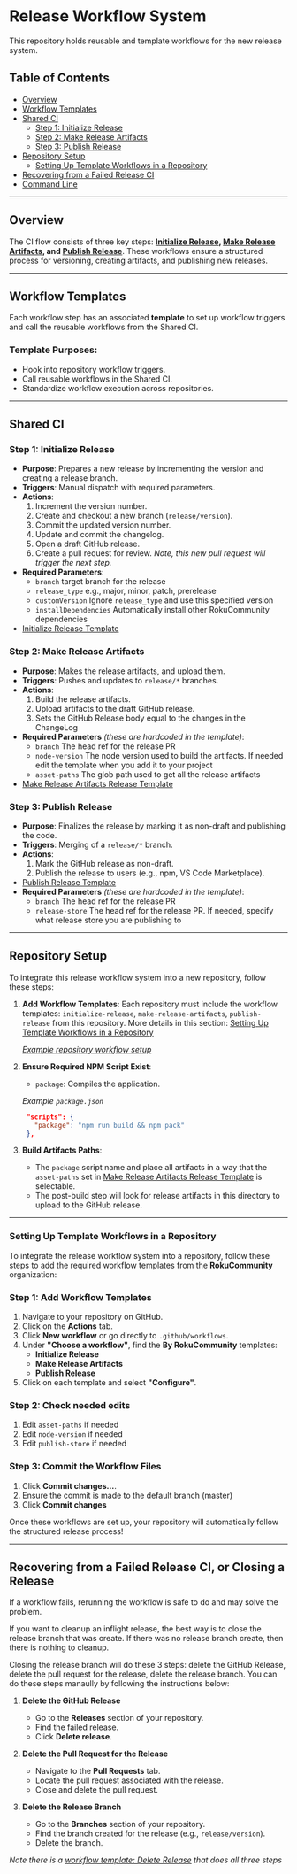 # Release Workflow System

This repository holds reusable and template workflows for the new release system.

## Table of Contents

- [Overview](#overview)
- [Workflow Templates](#workflow-templates)
- [Shared CI](#shared-ci)
  - [Step 1: Initialize Release](#step-1-initialize-release)
  - [Step 2: Make Release Artifacts](#step-2-make-release-artifacts)
  - [Step 3: Publish Release](#step-3-publish-release)
- [Repository Setup](#repository-setup)
  - [Setting Up Template Workflows in a Repository](#setting-up-template-workflows-in-a-repository)
- [Recovering from a Failed Release CI](#recovering-from-a-failed-release-ci)
- [Command Line](#command-line)

---

## Overview

The CI flow consists of three key steps: **[Initialize Release](#step-1-initialize-release), [Make Release Artifacts](#step-2-make-release-artifacts), and [Publish Release](#step-3-publish-release)**. These workflows ensure a structured process for versioning, creating artifacts, and publishing new releases.

---

## Workflow Templates

Each workflow step has an associated **template** to set up workflow triggers and call the reusable workflows from the Shared CI.

### Template Purposes:

- Hook into repository workflow triggers.
- Call reusable workflows in the Shared CI.
- Standardize workflow execution across repositories.

---

## Shared CI

### Step 1: Initialize Release

- **Purpose**: Prepares a new release by incrementing the version and creating a release branch.
- **Triggers**: Manual dispatch with required parameters.
- **Actions**:
  1. Increment the version number.
  2. Create and checkout a new branch (`release/version`).
  3. Commit the updated version number.
  4. Update and commit the changelog.
  5. Open a draft GitHub release.
  6. Create a pull request for review. _Note, this new pull request will trigger the next step._
- **Required Parameters**:
  - `branch` target branch for the release
  - `release_type` e.g., major, minor, patch, prerelease
  - `customVersion` Ignore `release_type` and use this specified version
  - `installDependencies` Automatically install other RokuCommunity dependencies
- [Initialize Release Template](https://github.com/rokucommunity/.github/blob/master/workflow-templates/initialize-release.yml)

### Step 2: Make Release Artifacts

- **Purpose**: Makes the release artifacts, and upload them.
- **Triggers**: Pushes and updates to `release/*` branches.
- **Actions**:
    1. Build the release artifacts.
    2. Upload artifacts to the draft GitHub release.
    3. Sets the GitHub Release body equal to the changes in the ChangeLog
- **Required Parameters** _(these are hardcoded in the template)_:
  - `branch` The head ref for the release PR
  - `node-version` The node version used to build the artifacts. If needed edit the template when you add it to your project
  - `asset-paths` The glob path used to get all the release artifacts
- [Make Release Artifacts Release Template](https://github.com/rokucommunity/.github/blob/master/workflow-templates/make-release-artifacts.yml)
### Step 3: Publish Release


- **Purpose**: Finalizes the release by marking it as non-draft and publishing the code.
- **Triggers**: Merging of a `release/*` branch.
- **Actions**:
  1. Mark the GitHub release as non-draft.
  2. Publish the release to users (e.g., npm, VS Code Marketplace).
- [Publish Release Template](https://github.com/rokucommunity/.github/blob/master/workflow-templates/publish-release.yml)
- **Required Parameters** _(these are hardcoded in the template)_:
  - `branch` The head ref for the release PR
  - `release-store` The head ref for the release PR. If needed, specify what release store you are publishing to

---

## Repository Setup

To integrate this release workflow system into a new repository, follow these steps:

1. **Add Workflow Templates**: Each repository must include the workflow templates: `initialize-release`, `make-release-artifacts`, `publish-release` from this repository. More details in this section: [Setting Up Template Workflows in a Repository](#setting-up-template-workflows-in-a-repository)

     [_Example repository workflow setup_](https://github.com/rokucommunity/release-testing/tree/master/.github/workflows)

2. **Ensure Required NPM Script Exist**:
   - `package`: Compiles the application.

   _Example `package.json`_
   ```json
    "scripts": {
      "package": "npm run build && npm pack"
    },
   ```
3. **Build Artifacts Paths**:
   - The `package` script name and place all artifacts in a way that the `asset-paths` set in [Make Release Artifacts Release Template](https://github.com/rokucommunity/.github/blob/master/workflow-templates/make-release-artifacts.yml) is selectable.
   - The post-build step will look for release artifacts in this directory to upload to the GitHub release.

---
### Setting Up Template Workflows in a Repository  

To integrate the release workflow system into a repository, follow these steps to add the required workflow templates from the **RokuCommunity** organization:  

### Step 1: Add Workflow Templates  
1. Navigate to your repository on GitHub.  
2. Click on the **Actions** tab.  
3. Click **New workflow** or go directly to `.github/workflows`.  
4. Under **"Choose a workflow"**, find the **By RokuCommunity** templates:  
   - **Initialize Release**
   - **Make Release Artifacts**
   - **Publish Release**  
5. Click on each template and select **"Configure"**.  

### Step 2: Check needed edits
1. Edit `asset-paths` if needed
2. Edit `node-version` if needed
2. Edit `publish-store` if needed

### Step 3: Commit the Workflow Files
1. Click **Commit changes...**.  
2. Ensure the commit is made to the default branch (master)
5. Click **Commit changes**

Once these workflows are set up, your repository will automatically follow the structured release process!

---
## Recovering from a Failed Release CI, or Closing a Release

If a workflow fails, rerunning the workflow is safe to do and may solve the problem.

If you want to cleanup an inflight release, the best way is to close the release branch that was create. If there was no release branch create, then there is nothing to cleanup.

Closing the release branch will do these 3 steps: delete the GitHub Release, delete the pull request for the release, delete the release branch. You can do these steps manaully by following the instructions below:

1. **Delete the GitHub Release**
   - Go to the **Releases** section of your repository.
   - Find the failed release.
   - Click **Delete release**.

2. **Delete the Pull Request for the Release**
   - Navigate to the **Pull Requests** tab.
   - Locate the pull request associated with the release.
   - Close and delete the pull request.

3. **Delete the Release Branch**
   - Go to the **Branches** section of your repository.
   - Find the branch created for the release (e.g., `release/version`).
   - Delete the branch.

_Note there is a [workflow template: Delete Release](https://github.com/rokucommunity/.github/blob/master/workflow-templates/delete-release.yml) that does all three steps_
